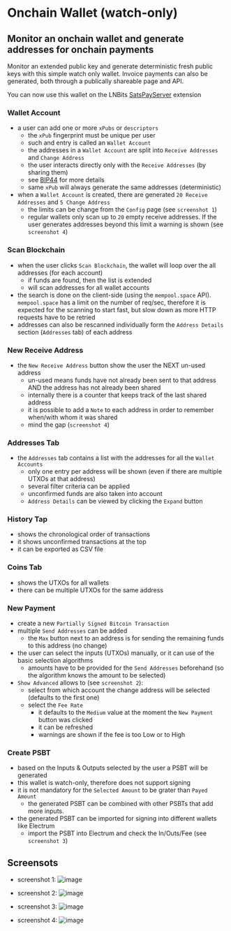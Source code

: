 # Onchain Wallet (watch-only)

## Monitor an onchain wallet and generate addresses for onchain payments

Monitor an extended public key and generate deterministic fresh public keys with this simple watch only wallet. Invoice payments can also be generated, both through a publically shareable page and API.

You can now use this wallet on the LNBits [SatsPayServer](https://github.com/lnbits/lnbits/blob/master/lnbits/extensions/satspay/README.md) extension

### Wallet Account
 - a user can add one or more `xPubs` or `descriptors`
   - the `xPub` fingerprint must be unique per user
   - such and entry is called an `Wallet Account`
   - the addresses in a `Wallet Account` are split into `Receive Addresses` and `Change Address`
   - the user interacts directly only with the `Receive Addresses` (by sharing them)
   - see [BIP44](https://github.com/bitcoin/bips/blob/master/bip-0044.mediawiki#account-discovery) for more details
   - same `xPub` will always generate the same addresses (deterministic)
 - when a `Wallet Account` is created, there are generated `20 Receive Addresses` and `5 Change Address`
   -  the limits can be change from the `Config` page (see `screenshot 1`)
   - regular wallets only scan up to `20` empty receive addresses. If the user generates addresses beyond this limit a warning is shown (see `screenshot 4`)

### Scan Blockchain
 - when the user clicks `Scan Blockchain`, the wallet will loop over the all addresses (for each account)
   - if funds are found, then the list is extended
   -  will scan addresses for all wallet accounts
 - the search is done on the client-side (using the `mempool.space` API). `mempool.space` has a limit on the number of req/sec, therefore it is expected for the scanning to start fast, but slow down as more HTTP requests have to be retried
 - addresses can also be rescanned individually form the `Address Details` section (`Addresses` tab) of each address
 
### New Receive Address
 - the `New Receive Address` button show the user the NEXT un-used address
   - un-used means funds have not already been sent to that address AND the address has not already been shared
   - internally there is a counter that keeps track of the last shared address
   - it is possible to add a `Note` to each address in order to remember when/with whom it was shared
   - mind the gap (`screenshot 4`)

### Addresses Tab
- the `Addresses` tab contains a list with the addresses for all the `Wallet Accounts`
   - only one entry per address will be shown (even if there are multiple UTXOs at that address)
   - several filter criteria can be applied
   - unconfirmed funds are also taken into account
   - `Address Details` can be viewed by clicking the `Expand` button

### History Tap
 - shows the chronological order of transactions
 - it shows unconfirmed transactions at the top
 - it can be exported as CSV file

###  Coins Tab
 - shows the UTXOs for all wallets
 - there can be multiple UTXOs for the same address

### New Payment
 - create a new `Partially Signed Bitcoin Transaction`
 - multiple `Send Addresses` can be added
   -  the `Max` button next to an address is for sending the remaining funds to this address (no change)
 - the user can select the inputs (UTXOs) manually, or it can use of the basic selection algorithms
    - amounts have to be provided for the `Send Addresses` beforehand (so the algorithm knows the amount to be selected)
 - `Show Advanced` allows to (see `screenshot 2`):
    - select from which account the change address will be selected (defaults to the first one)
    - select the `Fee Rate`
       - it defaults to the `Medium` value at the moment the `New Payment` button was clicked
       - it can be refreshed
       - warnings are shown if the fee is too Low or to High

### Create PSBT
 - based on the Inputs & Outputs selected by the user a PSBT will be generated
 - this wallet is watch-only, therefore does not support signing
 - it is not mandatory for the `Selected Amount` to be grater than `Payed Amount`
   - the generated PSBT can be combined with other PSBTs that add more inputs.
 - the generated PSBT can be imported for signing into different wallets like Electrum
   - import the PSBT into Electrum and check the In/Outs/Fee (see `screenshot 3`)

## Screensots
- screenshot 1:
![image](https://user-images.githubusercontent.com/2951406/177181611-eeeac70c-c245-4b45-b80b-8bbb511f6d1d.png)

- screenshot 2:
![image](https://user-images.githubusercontent.com/2951406/177331468-f9b43626-548a-4608-b0d0-44007f402404.png)

- screenshot 3:
![image](https://user-images.githubusercontent.com/2951406/177333755-4a9118fb-3eaf-43d6-bc7e-c3d8c80bc61e.png)

- screenshot 4:
![image](https://user-images.githubusercontent.com/2951406/177337474-bfcf7a7c-501a-4ebb-916e-ca391e63f6a7.png)


